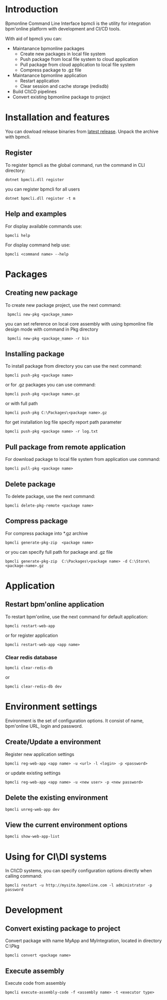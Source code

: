 # Introduction

Bpmonline Command Line Interface bpmcli is the utility for integration bpm'online platform with development and CI/CD tools.

With aid of bpmcli you can:
- Maintanance bpmonline packages
  - Create new packages in local file system
  - Push package from local file system to cloud application
  - Pull package from cloud application to local file system
  - Compress package to .gz file
- Maintanance bpmonline application
  - Restart application
  - Clear session and cache storage (redisdb)
- Build CI\CD pipelines
- Convert existing bpmonline package to project

# Installation and features

You can dowload release binaries from [latest release](https://github.com/Advance-Technologies-Foundation/bpmcli/releases). Unpack the archive with bpmcli.

## Register

To register bpmcli as the global command, run the command in CLI directory:

```
dotnet bpmcli.dll register
```
you can register bpmcli for all users
```
dotnet bpmcli.dll register -t m
```
## Help and examples

For display available commands use:
```
bpmcli help
```
For display command help use:
```
bpmcli <command name> --help
```

# Packages

## Creating new package

To create new package project, use the next command:
```
 bpmcli new-pkg <package_name>
```
you can set reference on local core assembly with using bpmonline file design mode with command in Pkg directory
```
 bpmcli new-pkg <package_name> -r bin
```

## Installing package

To install package from directory you can use the next command:
```
bpmcli push-pkg <package name>
```
or for .gz packages you can use command:
```
bpmcli push-pkg <package name>.gz
```
or with full path
```
bpmcli push-pkg C:\Packages\<package name>.gz
```
for get installation log file specify report path parameter
```
bpmcli push-pkg <package name> -r log.txt
```

## Pull package from remote application

For download package to local file system from application use command:
```
bpmcli pull-pkg <package name>
```

## Delete package

To delete package, use the next command:
```
bpmcli delete-pkg-remote <package name>
```


## Compress package

For compress package into *.gz archive
```
bpmcli generate-pkg-zip  <package name>
```
or you can specify full path for package and .gz file
```
bpmcli generate-pkg-zip  C:\Packages\<package name> -d C:\Store\<package-name>.gz
```

# Application

## Restart bpm'online application

To restart bpm'online, use the next command for default application:

```
bpmcli restart-web-app
```
or for register application
```
bpmcli restart-web-app <app name>
```

### Clear redis database

```
bpmcli clear-redis-db
```

or

```
bpmcli clear-redis-db dev
```

# Environment settings

Environment is the set of configuration options. It consist of name, bpm'online URL, login and password.

## Create/Update a environment

Register new application settings

```
bpmcli reg-web-app <app name> -u <url> -l <login> -p <password>
```
or update existing settings
```
bpmcli reg-web-app <app name> -u <new user> -p <new password>
```

## Delete the existing environment

```
bpmcli unreg-web-app dev
```

## View the current environment options

```
bpmcli show-web-app-list
```



# Using for CI\DI systems
In CI\CD systems, you can specify configuration options directly when calling command:
```
bpmcli restart -u http://mysite.bpmonline.com -l administrator -p password
```


# Development

## Convert existing package to project

Convert package with name MyApp and MyIntegration, located in directory C:\Pkg
```
bpmcli convert <package name>
```

## Execute assembly

Execute code from assembly
```
bpmcli execute-assembly-code -f <assembly name> -t <executor type>
```